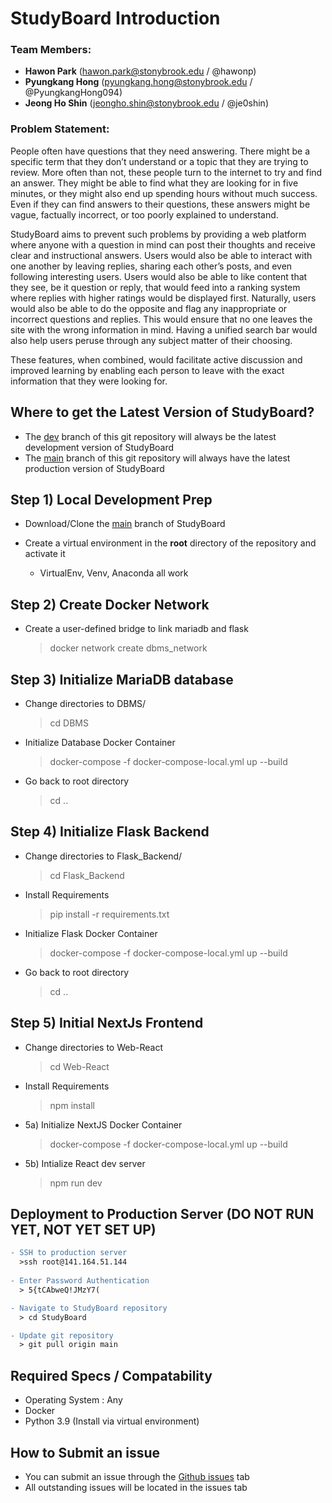 # StudyBoard Introduction

### Team Members:
- **Hawon Park** (hawon.park@stonybrook.edu / @hawonp)
- **Pyungkang Hong** (pyungkang.hong@stonybrook.edu / @PyungkangHong094)
- **Jeong Ho Shin** (jeongho.shin@stonybrook.edu / @je0shin)

### Problem Statement:
People often have questions that they need answering. There might be a specific term that
they don’t understand or a topic that they are trying to review. More often than not, these people turn
to the internet to try and find an answer. They might be able to find what they are looking for in five
minutes, or they might also end up spending hours without much success. Even if they can find
answers to their questions, these answers might be vague, factually incorrect, or too poorly explained
to understand.

StudyBoard aims to prevent such problems by providing a web platform where anyone with a
question in mind can post their thoughts and receive clear and instructional answers. Users would also
be able to interact with one another by leaving replies, sharing each other’s posts, and even following
interesting users. Users would also be able to like content that they see, be it question or reply, that
would feed into a ranking system where replies with higher ratings would be displayed first.
Naturally, users would also be able to do the opposite and flag any inappropriate or incorrect
questions and replies. This would ensure that no one leaves the site with the wrong information in
mind. Having a unified search bar would also help users peruse through any subject matter of their
choosing.

These features, when combined, would facilitate active discussion and improved learning by
enabling each person to leave with the exact information that they were looking for.

## Where to get the Latest Version of StudyBoard?
- The [dev](https://github.com/hawonp/StudyBoard/tree/dev) branch of this git repository will always be the latest development version of StudyBoard
- The [main](https://github.com/hawonp/StudyBoard) branch of this git repository will always have the latest production version of StudyBoard

## Step 1) Local Development Prep
- Download/Clone the [main](https://github.com/hawonp/StudyBoard) branch of StudyBoard

- Create a virtual environment in the **root** directory of the repository and activate it
  - VirtualEnv, Venv, Anaconda all work
## Step 2) Create Docker Network
- Create a user-defined bridge to link mariadb and flask
  > docker network create dbms_network
## Step 3) Initialize MariaDB database
- Change directories to DBMS/
  > cd DBMS

- Initialize Database Docker Container
  > docker-compose -f docker-compose-local.yml up --build

- Go back to root directory
  > cd ..

## Step 4) Initialize Flask Backend
- Change directories to Flask_Backend/
  > cd Flask_Backend

- Install Requirements
  > pip install -r requirements.txt

- Initialize Flask Docker Container
  > docker-compose -f docker-compose-local.yml up --build

- Go back to root directory
  > cd ..

## Step 5) Initial NextJs Frontend
- Change directories to Web-React
  > cd Web-React

- Install Requirements
  > npm install

- 5a) Initialize NextJS Docker Container
  > docker-compose -f docker-compose-local.yml up --build

- 5b) Intialize React dev server
  > npm run dev
## Deployment to Production Server (DO NOT RUN YET, NOT YET SET UP)
```diff
- SSH to production server
  >ssh root@141.164.51.144
 
- Enter Password Authentication
  > 5{tCAbweQ!JMzY7(

- Navigate to StudyBoard repository
  > cd StudyBoard

- Update git repository 
  > git pull origin main
```

## Required Specs / Compatability
 - Operating System : Any
 - Docker
 - Python 3.9 (Install via virtual environment)

## How to Submit an issue
 - You can submit an issue through the [Github issues](https://github.com/hawonp/StudyBoard/issues) tab
 - All outstanding issues will be located in the issues tab
